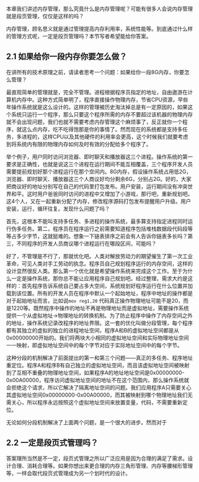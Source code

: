 本章我们讲述内存管理，那么究竟什么是内存管理呢？可能有很多人会说内存管理就是段页管理，仅仅是这样的吗？

内存管理，顾名思义就是通过管理提高内存利用率，系统性能等。到底通过什么样的管理方式呢，一定是段页管理吗？本节写者希望能给你答案。

## **2.1 如果给你一段内存你要怎么做？**

在讲所有的技术原理之前，请读者思考一个问题：如果给你一段8G内存，你要怎么管理？

最直观简单的管理就是，完全不管理。进程根据程序员指定的地址，自由遨游在计算机内存中。这种方式简单明了，程序直接操作物理内存，节省CPU资源，早些年操作系统就是这么设计的。这样的管理被历史淘汰掉总是有一定原因的，如果这个系统只运行一个程序，那么只要这个程序所需的内存不要超过该机器的物理内存就不会出现问题，我们也就不需要考虑内存管理这个麻烦事了，反正就你一个程序，就这么点内存，吃不吃得饱那是你的事情了。然而现在的系统都是支持多任务，多进程的，这样CPU以及其他硬件的利用率会更高，这个时候我们就要考虑到将系统内有限的物理内存如何及时有效的分配给多个程序了。

举个例子，用户同时访问浏览器、即时聊天和播放器这三个进程。操作系统的第一要求是正确性，也就是说这三个进程在运行期间不能互相覆盖，三个程序开发人员需要提前规划好那个进程运行在那个空间内。8G内存，假设操作系统占用低2G，浏览器、即时聊天、播放器这三个人商议好均分剩余6G，分别占2G。好的，大家把商议好的地址分别写在自己的代码里打包发布。用户安装，运行期间没有冲突世界和平。这时用户爸爸同时访问的进程中又增加了小游戏，那行吧，重新规划吧。这4个人，又在一起重新分配了内存，修改程序源码打包发布提醒用户升级。用户安装，运行，循环往复。发现什么问题了吗？

首先，这根本不能叫支持多任务、多进程的操作系统，最多算支持指定进程同时运行伪多任务。第二，程序员在程序运行之前需要知道程序包括堆栈数据段代码段等等占多少字节，这就挺难的。想象一下链表排序之前会有人告诉你链表多长吗？第三，不同程序的开发人员商议哪个进程运行在哪段区间，可能吗？

好了，不管理是不行了，那就优化吧。人类对解放劳动力的期望催生了第一次工业革命，可见人类对手工劳动的执念。程序员自己规划程序运行的内存空间，这样的设计显然很反人类。那么第一个优化就是希望操作系统来完成这个工作。至于为什么一定是操作系统，那你总不能让应用程序自己规划吧。经过整理，需求大约是这样的：首先程序告诉系统自己要占多大空间，系统规划好程序运行在什么位置并加载到该位置。所有的开发人员在程序中默认一个起始地址，程序中地址的操作都是对于起始地址而言。比如说`mov reg1,20` 代码真正操作物理地址可能不是20，而是1220等。既然程序中操作的地址不再是物理地址而是虚拟地址，需要操作系统提供一个从虚拟地址->物理地址的转换机制。为了防止程序中操作了内存空间之外的地址，操作系统记录改程序的地址界限。这一套的优化叫做分段管理，每个程序都有其独立的虚拟的独立的进程地址空间，程序A和B的虚拟地址空间都是从0x00000000开始的。我们将两块大小相同的虚拟地址空间和实际物理地址空间一一映射，即虚拟地址空间中的每个字节对应于实际地址空间中的每个字节。

这种分段的机制解决了前面提出的第一和第三个问题——真正的多任务、程序地址重定位。程序A和程序B有自己独立的虚拟地址空间，而且该虚拟地址空间被映射到了互相不重叠的物理地址空间，如果程序A的地址地址空间是0x00000000-0x00A00000，程序访问虚拟地址空间的地址不在这个范围内，那么操作系统就会拒绝这个请求，所以它解决了隔离地址空间的问题。我们应用程序A只需要关心其虚拟地址空间0x00000000-0x00A00000，而其被映射到哪个物理地址我们无需关心，所以程序永远按照这个虚拟地址空间来放置变量，代码，不需要重新定位。

无论如何分段机制解决了上面两个问题，是一个很大的进步。然而对于

## **2.2 一定是段页式管理吗？**

答案理所当然是不一定，段页式管理之所以广泛应用是因为合理的满足了需求。设计合理、消耗合理等。如果你想出来更合理的内存三角形管理、内存等腰梯形管理等，一样会取代段页式管理成为另一个划时代的设计。
